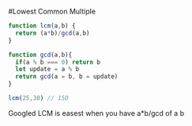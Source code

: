 #Lowest Common Multiple 

```js
function lcm(a,b) {
  return (a*b)/gcd(a,b)
}

function gcd(a,b){
  if(a % b === 0) return b
  let update = a % b
  return gcd(a = b, b = update)
}

lcm(25,30) // 150
```

Googled LCM is easest when you have a*b/gcd of a b 